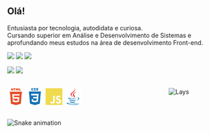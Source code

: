 ## Olá!

Entusiasta por tecnologia, autodidata e curiosa.
<br>
Cursando superior em Análise e Desenvolvimento de Sistemas e aprofundando meus estudos na área de desenvolvimento Front-end.

<a href="https://www.linkedin.com/in/laysqueiroz/" target="_blank"><img src="https://img.shields.io/badge/-LinkedIn-%230077B5?style=for-the-badge&logo=linkedin&logoColor=white" target="_blank"></a>
<a href ="mailto: lysqueiroz@outlook.com"><img src="https://img.shields.io/badge/Outlook-0078D4?style=for-the-badge&logo=microsoft-outlook&logoColor=white" target="_blank"></a>
<a href ="https://www.instagram.com/laysqoliveira/" target="_blank"><img src="https://img.shields.io/badge/-Instagram-%23E4405F?style=for-the-badge&logo=instagram&logoColor=white" target="_blank"></a>

<div>
  <img height="165em" src="https://github-readme-stats.vercel.app/api?username=laysqueiroz&show_icons=true&theme=algolia&include_all_commits=true&count_private=true"/>
  <img height="165em" src="https://github-readme-stats.vercel.app/api/top-langs/?username=laysqueiroz&layout=compact&langs_count=16&theme=algolia"/>
<div>
  
  <p align="left"><br>
    <img src="https://raw.githubusercontent.com/devicons/devicon/master/icons/html5/html5-plain-wordmark.svg" alt="html5"  width="40" height="40">
    <img src="https://raw.githubusercontent.com/devicons/devicon/master/icons/css3/css3-plain-wordmark.svg" alt="css3"  width="40" height="40">
    <img src="https://raw.githubusercontent.com/devicons/devicon/master/icons/javascript/javascript-plain.svg" alt="javascript"  width="40" height="40">
    <img src="https://github.com/devicons/devicon/blob/master/icons/java/java-original.svg" alt="java"  width="40" height="40">
    <img src="https://media.giphy.com/media/B1KRKSMprlzsCneTvz/giphy.gif" align="right" alt="Lays" width="130" height="130">
  </p>
  
  ##
 
<div align="left">

  ![Snake animation](https://github.com/laysqueiroz/laysqueiroz/blob/output/github-contribution-grid-snake.svg)

</div>
